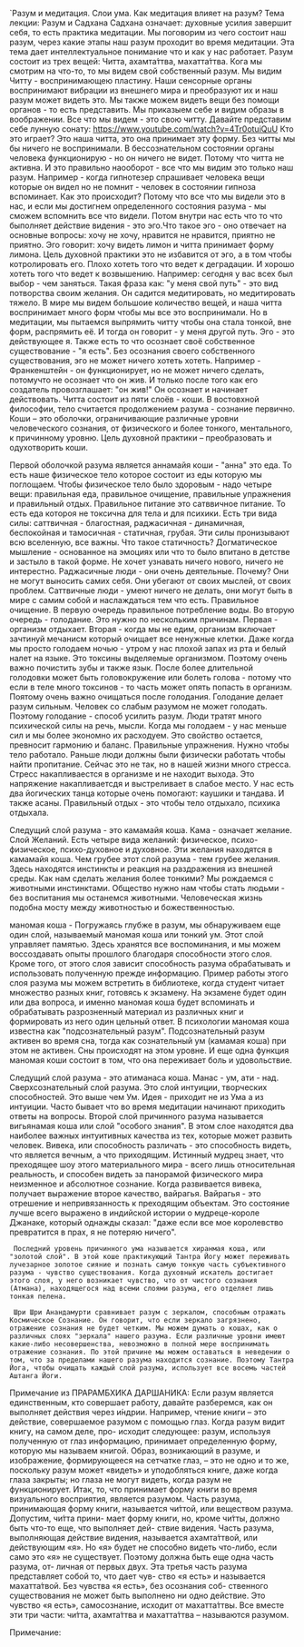 `Разум и медитация. Слои ума. Как медитация влияет на разум?
Тема лекции: Разум и Садхана 
Садхана означает: духовные усилия завершит себя, то есть практика медитации.
Мы поговорим из чего состоит наш разум, через какие этапы наш разум проходит во время медитации. Эта тема дает интеллектуальное понимание что и как у нас работает.
Разум состоит из трех вещей: Читта, ахамта́ттва, махатта́ттва. 
Кога мы смотрим на что-то, то мы видем свой собственный разум.
Мы видим Читту - воспринимающею пластину. Наши сенсорные органы воспринимают вибрации из внешнего мира и преобразуют их и наш разум может видеть это. Мы также можем видеть вещи без помощи органов - то есть представить. Мы приказыем себе и видим образы в воображении. Все что мы видем - это свою читту.
Давайте представим себе лунную сонату: https://www.youtube.com/watch?v=4Tr0otuiQuU
Кто это играет? Это наша читта, это она принимает эту форму. Без читты мы бы ничего не воспринимали. В бессознательном состоянии органы человека функционирую - но он ничего не видет. Потому что читта не активна. И это правильно наооборот - все что мы видим это только наш разум. Например - когда гипнотезер спрашивает человека вещи которые он видел но не помнит - человек в состоянии гипноза вспоминает. Как это происходит? Потому что все что мы видели это в нас, и если мы достигнем определенного состояния разума - мы сможем вспомнить все что видели. 
Потом внутри нас есть что то что быполняет действие видения - это эго.Что такое эго - оно отвечает на основные вопросы: хочу не хочу, нравится не нравится, приятно не приятно. Эго говорит: хочу видеть лимон и читта принимает форму лимона.
Цель духовной практики это не избавится от эго, а в том чтобы котролировать его. Плохо хотеть того что ведет к деградации. И хорошо хотеть того что ведет к возвышению. Например: сегодня у вас всех был выбор - чем заняться. Такая фраза как: "у меня свой путь" - это вид потворства своим желания. Он садится медитировать, но медитировать тяжело. В мире мы видем большоие количество вещей, и наша читта воспринимает много форм чтобы мы все это воспринимали. Но в медитации, мы пытаемся выпрямить читту чтобы она стала тонкой, вне форм, распрямить её.  И тогда он говорит - у меня другой путь. Эго - это действующее я. 
Также есть то что осознает своё собственное существование - "я есть". Без осознания своего собственного существования, эго не может ничего хотеть хотеть. Например - Франкенштейн - он функционирует, но не может ничего сделать, потомучто не осознает что он жив. И только после того как его создатель провозглашает: "он жив!" Он осознает и начинает действовать. 
Читта состоит из пяти слоёв - коши.
В востовхной философии, тело считается продолжением разума - сознание первично.
Коши – это оболочки, ограничивающие различные уровни человеческого сознания, от физического и более тонкого, ментального, к причинному уровню. Цель духовной практики – преобразовать и одухотворить коши. 


Первой оболочкой разума является аннамайя коши - "анна" это еда. То есть наше физическое тело которое состоит из еды которую мы поглощаем.
Чтобы физическое тело было здоровым - надо четыре вещи: правильная еда, правильное очищение, правильные упражнения и правильный отдых. Правильное питание это сатввичное питание. То есть еда котороя не токсична для тела и для психики. 
Есть три вида силы: саттвичная - благостная, раджасичная - динамичная, беспокойная и тамосичная - статичная, грубая. Эти силы пронизывают всю вселенную, все важны. Что такое статичность? Догматическое мышление - основанное на эмоциях или что то было впитано в детстве и застыло в такой форме. Не хочет узнавать ничего нового, ничего не интерестно. 
Раджасичные люди - они очень деятельные. Почему? Они не могут выносить самих себя. Они убегают от своих мыслей, от своих проблем. Саттвичные люди - умеют ничего не делать, они могут быть в мире с самим собой и наслаждаться тем что есть. 
Правильное очищение. В первую очередь правильное потребление воды. Во вторую очередь - голодание. Это нужно по нескольким причинам. Первая - организм отдыхает. Вторая - когда мы не едим, организм включает зачтинуй мечанисм который очищает все ненужные клетки. Даже когда мы просто голодаем ночью - утром у нас плохой запах из рта и белый налет на языке. Это токсины выделяемые организмом. Поэтому очень важно почистить зубы и также язык. После более длительной голодовки может быть головокружение или болеть голова - потому что если в теле много токсинов - то часть может опять попасть в организм. Поятому очень важно очищаться после голодания. Голодание делает разум сильным. Человек со слабым разумом не может голодать. Поэтому голодание - способ усилить разум. Люди тратят много психической силы на речь, мысли. Когда мы голодаем - у нас меньше сил и мы более экономно их расходуем. Это свойство остается, превносит гармонию и баланс.
Правильные упражнения. Нужно чтобы тело работало. Раньше люди должны были физически работать чтобы найти пропитание. Сейчас это не так, но в нашей жизни много стресса. Стресс накапливаестся в организме и не находит выхода. Это напряжение накапливаетсдя и выстреливает в слабое место. У нас есть два йогических танца которые очень помогают: каушики и тандава. И также асаны. Правильный отдых - это чтобы тело отдыхало, психика отдыхала. 

Следущий слой разума - это камамайя коша. Кама - означает желание. Слой Желаний. Есть четыре вида желаний: физическое, психо-физическое, психо-духовное и духовное. Эти желания находятся в камамайя коша. Чем грубее этот слой разума - тем грубее желания. Здесь находятся инстинкты и реакция на раздражения из внешней среды. Как нам сделать желания более тонкими? Мы рождаемся с животными инстинктами. Общество нужно нам чтобы стать людьми - без воспитания мы останемся животными. Человеческая жизнь подобна мосту между животностью и божественностью. 

маномая коша - Погружаясь глубже в разум, мы обнаруживаем еще один слой, называемый маномая коша или тонкий ум. Этот слой управляет памятью. Здесь хранятся все воспоминания, и мы можем воссоздавать опыты прошлого благодаря способности этого слоя. Кроме того, от этого слоя зависит способность разума обрабатывать и использовать полученную прежде информацию. Пример работы этого слоя разума мы можем встретить в библиотеке, когда студент читает множество разных книг, готовясь к экзамену. На экзамене будет один или два вопроса, и именно маномая коша будет вспоминать и обрабатывать разрозненный материал из различных книг и формировать из него один цельный ответ.
В психологии маномая коша известна как "подсознательный разум". Подсознательный разум активен во время сна, тогда как сознательный ум (камамая коша) при этом не активен. Сны происходят на этом уровне. И еще одна функция маномая коши состоит в том, что она переживает боль и удовольствие.

Следущий слой разума - это атиманаса коша. Манас - ум, ати - над. Сверхсознательный слой разума. Это слой интуиции, творческих способностей. Это выше чем Ум. Идея - приходит не из Ума а из интуиции. Часто бывает что во время медитации начинают приходить ответы на вопросы. 
     Второй слой причинного разума называется вигьянамая коша или слой "особого знания". В этом слое находятся два наиболее важных интуитивных качества из тех, которые может развить человек. Вивека, или способность различать - это способность видеть, что является вечным, а что приходящим. Истинный мудрец знает, что преходящее шоу этого материального мира - всего лишь относительная реальность, и способен видеть за панорамой физического мира неизменное и абсолютное сознание. Когда развивается вивека, получает выражение второе качество, вайрагья. Вайрагья - это отрешение и непривязанность к преходящим объектам. Это состояние лучше всего выражено в индийской истории о мудреце-короле Джанаке, который однажды сказал: "даже если все мое королевство превратится в прах, я не потеряю ничего".

     Последний уровень причинного ума называется хиранмая коша, или "золотой слой". В этой коше практикующий Тантра Йогу может переживать лучезарное золотое сияние и познать самую тонкую часть субъективного разума - чувство существования. Когда духовный искатель достигает этого слоя, у него возникает чувство, что от чистого сознания (Атмана), находящегося над всеми слоями разума, его отделяет лишь тонкая пелена.

     Шри Шри Анандамурти сравнивает разум с зеркалом, способным отражать Космическое Сознание. Он говорит, что если зеркало загрязнено, отражение сознания не будет четким. Мы можем думать о кошах, как о различных слоях "зеркала" нашего разума. Если различные уровни имеют какие-либо несовершенства, невозможно в полной мере воспринимать отражение сознания. По этой причине мы можем оставаться в неведении о том, что за пределами нашего разума находится сознание. Поэтому Тантра Йога, чтобы очищать каждый слой разума, использует все восемь частей Аштанга Йоги.


Примечание из ПРАРАМБХИКА ДАРШАНИКА:
Если разум является единственным, кто совершает работу, давайте разберемся,
как он выполняет действия через и́ндрии. Например, чтение книги – это действие,
совершаемое разумом с помощью глаз. Когда разум видит книгу, на самом деле, про-
исходит следующее: разум, используя полученную от глаз информацию, принимает
определенную форму, которую мы называем книгой. Образ, возникающий в разуме,
и изображение, формирующееся на сетчатке глаз, – это не одно и то же, поскольку
разум может «видеть» и уподобляться книге, даже когда глаза закрыты; но глаза не
могут видеть, когда разум не функционирует. Итак, то, что принимает форму книги
во время визуального восприятия, является разумом. Часть разума, принимающая
форму книги, называется чи́ттой, или веществом разума. Допустим, чи́тта прини-
мает форму книги, но, кроме чи́тты, должно быть что-то еще, что выполняет дей-
ствие видения. Часть разума, выполняющая действие видения, называется
ахамта́ттвой, или действующим «я». Но «я» будет не способно видеть что-либо,
если само это «я» не существует. Поэтому должна быть еще одна часть разума, от-
личная от первых двух. Эта третья часть разума представляет собой то, что дает чув-
ство «я есть» и называется махатта́твой. Без чувства «я есть», без осознания соб-
ственного существования не может быть выполнено ни одно действие. Это чувство
«я есть», самосознание, исходит от махатта́ттвы. Все вместе эти
три части: чи́тта, ахамта́ттва и махатта́ттва – называются разумом.

Примечание:



